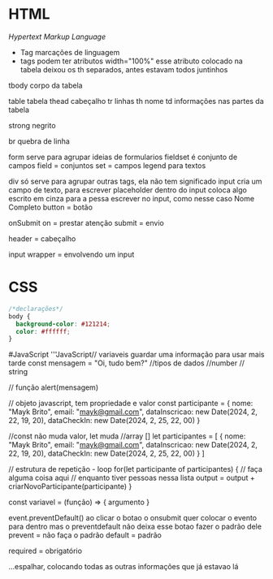 # HTML

*Hypertext*
*Markup*
*Language*

- Tag marcações de linguagem
- tags podem ter atributos
width="100%" esse atributo colocado na tabela deixou os th separados, antes estavam todos juntinhos

tbody corpo da tabela

table tabela
thead cabeçalho
tr linhas
th nome
td informações nas partes da tabela

strong negrito

br quebra de linha

form serve para agrupar ideias de formularios
fieldset é conjunto de campos field = conjuntos set = campos
legend para textos

div só serve para agrupar outras tags, ela não tem significado
input cria um campo de texto, para escrever
placeholder dentro do input coloca algo escrito em cinza para a pessa escrever no input, como nesse caso Nome Completo
button = botão

onSubmit 
on = prestar atenção
submit = envio

header = cabeçalho

input wrapper = envolvendo um input


# CSS

```CSS
/*declarações*/
body {
  background-color: #121214;
  color: #ffffff;
}
```


#JavaScript
'''JavaScript// variaveis guardar uma informação para usar mais tarde
const mensagem = "Oi, tudo bem?"
//tipos de dados
  //number
  // string

// função
alert(mensagem)

// objeto javascript, tem propriedade e valor
const participante = {
  nome: "Mayk Brito",
  email: "mayk@gmail.com",
  dataInscricao: new Date(2024, 2, 22, 19, 20),
  dataCheckIn: new Date(2024, 2, 25, 22, 00)
}

//const não muda valor, let muda
//array []
let participantes = [
  {
  nome: "Mayk Brito",
  email: "mayk@gmail.com",
  dataInscricao: new Date(2024, 2, 22, 19, 20),
  dataCheckIn: new Date(2024, 2, 25, 22, 00)
  }
]

// estrutura de repetição - loop
  for(let participante of participantes) {
    // faça alguma coisa aqui
    // enquanto tiver pessoas nessa lista
    output = output + criarNovoParticipante(participante)
  }

  const variavel = (função) => {
    argumento
  }

  event.preventDefault()
  ao clicar o botao o onsubmit quer colocar o evento para dentro
  mas o preventdefault não deixa esse botao fazer o padrão dele
  prevent = não faça o padrão
  default = padrão

  required = obrigatório

  ...espalhar, colocando todas as outras informações que já estavao lá


